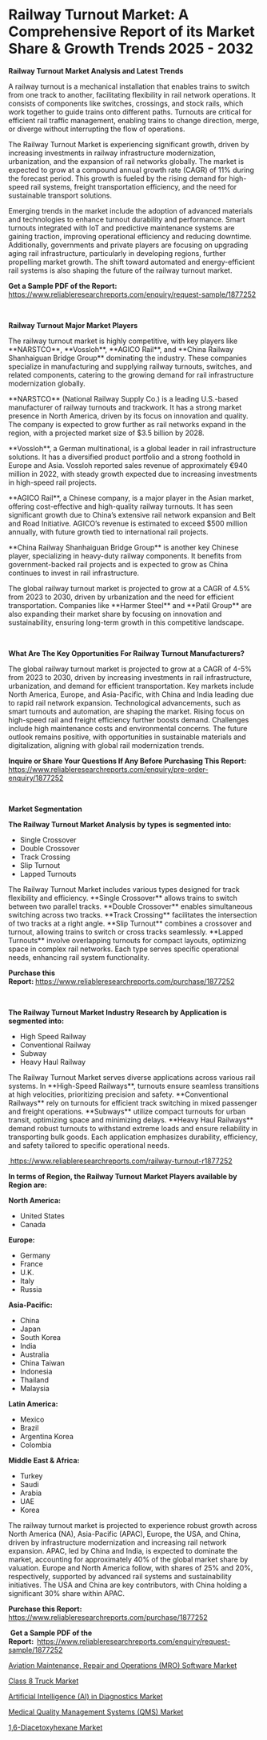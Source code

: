 <p><h1>Railway Turnout Market: A Comprehensive Report of its Market Share & Growth Trends 2025 - 2032</h1></p><p><strong>Railway Turnout Market Analysis and Latest Trends</strong></p>
<p><p>A railway turnout is a mechanical installation that enables trains to switch from one track to another, facilitating flexibility in rail network operations. It consists of components like switches, crossings, and stock rails, which work together to guide trains onto different paths. Turnouts are critical for efficient rail traffic management, enabling trains to change direction, merge, or diverge without interrupting the flow of operations.</p><p>The Railway Turnout Market is experiencing significant growth, driven by increasing investments in railway infrastructure modernization, urbanization, and the expansion of rail networks globally. The market is expected to grow at a compound annual growth rate (CAGR) of 11% during the forecast period. This growth is fueled by the rising demand for high-speed rail systems, freight transportation efficiency, and the need for sustainable transport solutions.</p><p>Emerging trends in the market include the adoption of advanced materials and technologies to enhance turnout durability and performance. Smart turnouts integrated with IoT and predictive maintenance systems are gaining traction, improving operational efficiency and reducing downtime. Additionally, governments and private players are focusing on upgrading aging rail infrastructure, particularly in developing regions, further propelling market growth. The shift toward automated and energy-efficient rail systems is also shaping the future of the railway turnout market.</p></p>
<p><strong>Get a Sample PDF of the Report:&nbsp;</strong> <a href="https://www.reliableresearchreports.com/enquiry/request-sample/1877252?utm_campaign=2040&utm_medium=2&utm_source=Github&utm_content=ia&utm_term=22012025&utm_id=railway-turnout">https://www.reliableresearchreports.com/enquiry/request-sample/1877252</a></p>
<p>&nbsp;</p>
<p><strong>Railway Turnout Major Market Players</strong></p>
<p><p>The railway turnout market is highly competitive, with key players like **NARSTCO**, **Vossloh**, **AGICO Rail**, and **China Railway Shanhaiguan Bridge Group** dominating the industry. These companies specialize in manufacturing and supplying railway turnouts, switches, and related components, catering to the growing demand for rail infrastructure modernization globally.</p><p>**NARSTCO** (National Railway Supply Co.) is a leading U.S.-based manufacturer of railway turnouts and trackwork. It has a strong market presence in North America, driven by its focus on innovation and quality. The company is expected to grow further as rail networks expand in the region, with a projected market size of $3.5 billion by 2028.</p><p>**Vossloh**, a German multinational, is a global leader in rail infrastructure solutions. It has a diversified product portfolio and a strong foothold in Europe and Asia. Vossloh reported sales revenue of approximately €940 million in 2022, with steady growth expected due to increasing investments in high-speed rail projects.</p><p>**AGICO Rail**, a Chinese company, is a major player in the Asian market, offering cost-effective and high-quality railway turnouts. It has seen significant growth due to China’s extensive rail network expansion and Belt and Road Initiative. AGICO’s revenue is estimated to exceed $500 million annually, with future growth tied to international rail projects.</p><p>**China Railway Shanhaiguan Bridge Group** is another key Chinese player, specializing in heavy-duty railway components. It benefits from government-backed rail projects and is expected to grow as China continues to invest in rail infrastructure.</p><p>The global railway turnout market is projected to grow at a CAGR of 4.5% from 2023 to 2030, driven by urbanization and the need for efficient transportation. Companies like **Harmer Steel** and **Patil Group** are also expanding their market share by focusing on innovation and sustainability, ensuring long-term growth in this competitive landscape.</p></p>
<p>&nbsp;</p>
<p><strong>What Are The Key Opportunities For Railway Turnout Manufacturers?</strong></p>
<p><p>The global railway turnout market is projected to grow at a CAGR of 4-5% from 2023 to 2030, driven by increasing investments in rail infrastructure, urbanization, and demand for efficient transportation. Key markets include North America, Europe, and Asia-Pacific, with China and India leading due to rapid rail network expansion. Technological advancements, such as smart turnouts and automation, are shaping the market. Rising focus on high-speed rail and freight efficiency further boosts demand. Challenges include high maintenance costs and environmental concerns. The future outlook remains positive, with opportunities in sustainable materials and digitalization, aligning with global rail modernization trends.</p></p>
<p><strong>Inquire or Share Your Questions If Any Before Purchasing This Report:</strong> <a href="https://www.reliableresearchreports.com/enquiry/pre-order-enquiry/1877252?utm_campaign=2040&utm_medium=2&utm_source=Github&utm_content=ia&utm_term=22012025&utm_id=railway-turnout">https://www.reliableresearchreports.com/enquiry/pre-order-enquiry/1877252</a></p>
<p>&nbsp;</p>
<p><strong>Market Segmentation</strong></p>
<p><strong>The Railway Turnout Market Analysis by types is segmented into:</strong></p>
<p><ul><li>Single Crossover</li><li>Double Crossover</li><li>Track Crossing</li><li>Slip Turnout</li><li>Lapped Turnouts</li></ul></p>
<p><p>The Railway Turnout Market includes various types designed for track flexibility and efficiency. **Single Crossover** allows trains to switch between two parallel tracks. **Double Crossover** enables simultaneous switching across two tracks. **Track Crossing** facilitates the intersection of two tracks at a right angle. **Slip Turnout** combines a crossover and turnout, allowing trains to switch or cross tracks seamlessly. **Lapped Turnouts** involve overlapping turnouts for compact layouts, optimizing space in complex rail networks. Each type serves specific operational needs, enhancing rail system functionality.</p></p>
<p><strong>Purchase this Report:&nbsp;</strong><a href="https://www.reliableresearchreports.com/purchase/1877252?utm_campaign=2040&utm_medium=2&utm_source=Github&utm_content=ia&utm_term=22012025&utm_id=railway-turnout">https://www.reliableresearchreports.com/purchase/1877252</a></p>
<p>&nbsp;</p>
<p><strong>The Railway Turnout Market Industry Research by Application is segmented into:</strong></p>
<p><ul><li>High Speed Railway</li><li>Conventional Railway</li><li>Subway</li><li>Heavy Haul Railway</li></ul></p>
<p><p>The Railway Turnout Market serves diverse applications across various rail systems. In **High-Speed Railways**, turnouts ensure seamless transitions at high velocities, prioritizing precision and safety. **Conventional Railways** rely on turnouts for efficient track switching in mixed passenger and freight operations. **Subways** utilize compact turnouts for urban transit, optimizing space and minimizing delays. **Heavy Haul Railways** demand robust turnouts to withstand extreme loads and ensure reliability in transporting bulk goods. Each application emphasizes durability, efficiency, and safety tailored to specific operational needs.</p></p>
<p><a href="https://www.reliableresearchreports.com/railway-turnout-r1877252?utm_campaign=2040&utm_medium=2&utm_source=Github&utm_content=ia&utm_term=22012025&utm_id=railway-turnout">&nbsp;https://www.reliableresearchreports.com/railway-turnout-r1877252</a></p>
<p><strong>In terms of Region, the Railway Turnout Market Players available by Region are:</strong></p>
<p>
    <p> <strong> North America: </strong>
        <ul>
            <li>United States</li>
            <li>Canada</li>
        </ul>
        </p> 
    <p> <strong> Europe: </strong>
        <ul>
            <li>Germany</li>
            <li>France</li>
            <li>U.K.</li>
            <li>Italy</li>
            <li>Russia</li>
        </ul>
        </p> 
    <p> <strong> Asia-Pacific: </strong>
        <ul>
            <li>China</li>
            <li>Japan</li>
            <li>South Korea</li>
            <li>India</li>
            <li>Australia</li>
            <li>China Taiwan</li>
            <li>Indonesia</li>
            <li>Thailand</li>
            <li>Malaysia</li>
        </ul>
        </p> 
    <p> <strong> Latin America: </strong>
        <ul>
            <li>Mexico</li>
            <li>Brazil</li>
            <li>Argentina Korea</li>
            <li>Colombia</li>
        </ul>
        </p> 
    <p> <strong> Middle East & Africa: </strong>
        <ul>
            <li>Turkey</li>
            <li>Saudi</li>
            <li>Arabia</li>
            <li>UAE</li>
            <li>Korea</li>
        </ul>
    </p>
    </p>
<p><p>The railway turnout market is projected to experience robust growth across North America (NA), Asia-Pacific (APAC), Europe, the USA, and China, driven by infrastructure modernization and increasing rail network expansion. APAC, led by China and India, is expected to dominate the market, accounting for approximately 40% of the global market share by valuation. Europe and North America follow, with shares of 25% and 20%, respectively, supported by advanced rail systems and sustainability initiatives. The USA and China are key contributors, with China holding a significant 30% share within APAC.</p></p>
<p><strong>Purchase this Report: </strong><a href="https://www.reliableresearchreports.com/purchase/1877252?utm_campaign=2040&utm_medium=2&utm_source=Github&utm_content=ia&utm_term=22012025&utm_id=railway-turnout">https://www.reliableresearchreports.com/purchase/1877252</a></p>
<p>&nbsp;<strong>Get a Sample PDF of the Report:&nbsp;&nbsp;</strong><a href="https://www.reliableresearchreports.com/enquiry/request-sample/1877252?utm_campaign=2040&utm_medium=2&utm_source=Github&utm_content=ia&utm_term=22012025&utm_id=railway-turnout">https://www.reliableresearchreports.com/enquiry/request-sample/1877252</a></p>
<p><strong></strong></p>
<p><p><a href="https://www.linkedin.com/pulse/aviation-maintenance-repair-operations-mro-software-market-w8n8e?utm_campaign=2040&utm_medium=2&utm_source=Github&utm_content=ia&utm_term=22012025&utm_id=railway-turnout">Aviation Maintenance, Repair and Operations (MRO) Software Market</a></p><p><a href="https://github.com/rahu1506/Market-Research-Report-List-6/blob/main/class-8-truck-market.md?utm_campaign=2040&utm_medium=2&utm_source=Github&utm_content=ia&utm_term=22012025&utm_id=railway-turnout">Class 8 Truck Market</a></p><p><a href="https://www.linkedin.com/pulse/projected-revenue-growth-artificial-intelligence-ai-699pc?utm_campaign=2040&utm_medium=2&utm_source=Github&utm_content=ia&utm_term=22012025&utm_id=railway-turnout">Artificial Intelligence (AI) in Diagnostics Market</a></p><p><a href="https://www.linkedin.com/pulse/evaluating-future-medical-quality-management-systems-zrdqc?utm_campaign=2040&utm_medium=2&utm_source=Github&utm_content=ia&utm_term=22012025&utm_id=railway-turnout">Medical Quality Management Systems (QMS) Market</a></p><p><a href="https://www.linkedin.com/pulse/empowering-stakeholders-insights-from-16-diacetoxyhexane-market-0swze?utm_campaign=2040&utm_medium=2&utm_source=Github&utm_content=ia&utm_term=22012025&utm_id=railway-turnout">1,6-Diacetoxyhexane Market</a></p></p>